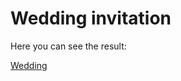 # Wedding invitation

Here you can see the result: 

[Wedding](https://temzaraza.github.io/wedding/)
